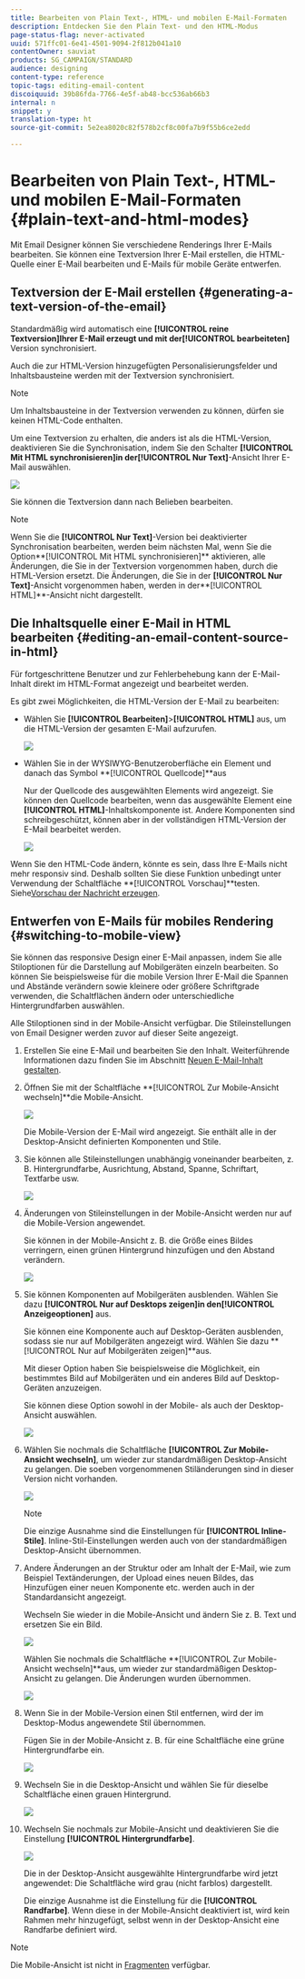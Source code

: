 ```yaml
---
title: Bearbeiten von Plain Text-, HTML- und mobilen E-Mail-Formaten
description: Entdecken Sie den Plain Text- und den HTML-Modus
page-status-flag: never-activated
uuid: 571ffc01-6e41-4501-9094-2f812b041a10
contentOwner: sauviat
products: SG_CAMPAIGN/STANDARD
audience: designing
content-type: reference
topic-tags: editing-email-content
discoiquuid: 39b86fda-7766-4e5f-ab48-bcc536ab66b3
internal: n
snippet: y
translation-type: ht
source-git-commit: 5e2ea8020c82f578b2cf8c00fa7b9f55b6ce2edd

---
```



# Bearbeiten von Plain Text-, HTML- und mobilen E-Mail-Formaten {#plain-text-and-html-modes}

Mit Email Designer können Sie verschiedene Renderings Ihrer E-Mails bearbeiten. Sie können eine Textversion Ihrer E-Mail erstellen, die HTML-Quelle einer E-Mail bearbeiten und E-Mails für mobile Geräte entwerfen.

## Textversion der E-Mail erstellen {#generating-a-text-version-of-the-email}

Standardmäßig wird automatisch eine **[!UICONTROL reine Textversion]**Ihrer E-Mail erzeugt und mit der**[!UICONTROL  bearbeiteten]** Version synchronisiert.

Auch die zur HTML-Version hinzugefügten Personalisierungsfelder und Inhaltsbausteine werden mit der Textversion synchronisiert.

>[!NOTE]
>
>Um Inhaltsbausteine in der Textversion verwenden zu können, dürfen sie keinen HTML-Code enthalten.

Um eine Textversion zu erhalten, die anders ist als die HTML-Version, deaktivieren Sie die Synchronisation, indem Sie den Schalter **[!UICONTROL Mit HTML synchronisieren]**in der**[!UICONTROL  Nur Text]**-Ansicht Ihrer E-Mail auswählen.

![](assets/email_designer_textversion.png)

Sie können die Textversion dann nach Belieben bearbeiten.

>[!NOTE]
>
>Wenn Sie die **[!UICONTROL Nur Text]**-Version bei deaktivierter Synchronisation bearbeiten, werden beim nächsten Mal, wenn Sie die Option**[!UICONTROL  Mit HTML synchronisieren]** aktivieren, alle Änderungen, die Sie in der Textversion vorgenommen haben, durch die HTML-Version ersetzt. Die Änderungen, die Sie in der **[!UICONTROL Nur Text]**-Ansicht vorgenommen haben, werden in der**[!UICONTROL  HTML]**-Ansicht nicht dargestellt.

## Die Inhaltsquelle einer E-Mail in HTML bearbeiten {#editing-an-email-content-source-in-html}

Für fortgeschrittene Benutzer und zur Fehlerbehebung kann der E-Mail-Inhalt direkt im HTML-Format angezeigt und bearbeitet werden.

Es gibt zwei Möglichkeiten, die HTML-Version der E-Mail zu bearbeiten:

* Wählen Sie **[!UICONTROL Bearbeiten]**>**[!UICONTROL  HTML]** aus, um die HTML-Version der gesamten E-Mail aufzurufen.

   ![](assets/email_designer_html1.png)

* Wählen Sie in der WYSIWYG-Benutzeroberfläche ein Element und danach das Symbol **[!UICONTROL Quellcode]**aus

   Nur der Quellcode des ausgewählten Elements wird angezeigt. Sie können den Quellcode bearbeiten, wenn das ausgewählte Element eine **[!UICONTROL HTML]**-Inhaltskomponente ist. Andere Komponenten sind schreibgeschützt, können aber in der vollständigen HTML-Version der E-Mail bearbeitet werden.

   ![](assets/email_designer_html2.png)

Wenn Sie den HTML-Code ändern, könnte es sein, dass Ihre E-Mails nicht mehr responsiv sind. Deshalb sollten Sie diese Funktion unbedingt unter Verwendung der Schaltfläche **[!UICONTROL Vorschau]**testen. Siehe[Vorschau der Nachricht erzeugen](../../sending/using/previewing-messages.md).

## Entwerfen von E-Mails für mobiles Rendering {#switching-to-mobile-view}

Sie können das responsive Design einer E-Mail anpassen, indem Sie alle Stiloptionen für die Darstellung auf Mobilgeräten einzeln bearbeiten. So können Sie beispielsweise für die mobile Version Ihrer E-Mail die Spannen und Abstände verändern sowie kleinere oder größere Schriftgrade verwenden, die Schaltflächen ändern oder unterschiedliche Hintergrundfarben auswählen.

Alle Stiloptionen sind in der Mobile-Ansicht verfügbar. Die Stileinstellungen von Email Designer werden zuvor auf dieser Seite angezeigt.

1. Erstellen Sie eine E-Mail und bearbeiten Sie den Inhalt. Weiterführende Informationen dazu finden Sie im Abschnitt [Neuen E-Mail-Inhalt gestalten](../../designing/using/designing-from-scratch.md#designing-an-email-content-from-scratch).
1. Öffnen Sie mit der Schaltfläche **[!UICONTROL Zur Mobile-Ansicht wechseln]**die Mobile-Ansicht.

   ![](assets/email_designer_mobile_view_switch.png)

   Die Mobile-Version der E-Mail wird angezeigt. Sie enthält alle in der Desktop-Ansicht definierten Komponenten und Stile.

1. Sie können alle Stileinstellungen unabhängig voneinander bearbeiten, z. B. Hintergrundfarbe, Ausrichtung, Abstand, Spanne, Schriftart, Textfarbe usw.

   ![](assets/email_designer_mobile_view.png)

1. Änderungen von Stileinstellungen in der Mobile-Ansicht werden nur auf die Mobile-Version angewendet.

   Sie können in der Mobile-Ansicht z. B. die Größe eines Bildes verringern, einen grünen Hintergrund hinzufügen und den Abstand verändern.

   ![](assets/email_designer_mobile_view_change.png)

1. Sie können Komponenten auf Mobilgeräten ausblenden. Wählen Sie dazu **[!UICONTROL Nur auf Desktops zeigen]**in den**[!UICONTROL  Anzeigeoptionen]** aus.

   Sie können eine Komponente auch auf Desktop-Geräten ausblenden, sodass sie nur auf Mobilgeräten angezeigt wird. Wählen Sie dazu **[!UICONTROL Nur auf Mobilgeräten zeigen]**aus.

   Mit dieser Option haben Sie beispielsweise die Möglichkeit, ein bestimmtes Bild auf Mobilgeräten und ein anderes Bild auf Desktop-Geräten anzuzeigen.

   Sie können diese Option sowohl in der Mobile- als auch der Desktop-Ansicht auswählen.

   ![](assets/email_designer_mobile_hide.png)

1. Wählen Sie nochmals die Schaltfläche **[!UICONTROL Zur Mobile-Ansicht wechseln]**, um wieder zur standardmäßigen Desktop-Ansicht zu gelangen. Die soeben vorgenommenen Stiländerungen sind in dieser Version nicht vorhanden.

   ![](assets/email_designer_mobile_view_desktop_no-change.png)

   >[!NOTE]
   >
   >Die einzige Ausnahme sind die Einstellungen für **[!UICONTROL Inline-Stile]**. Inline-Stil-Einstellungen werden auch von der standardmäßigen Desktop-Ansicht übernommen.

1. Andere Änderungen an der Struktur oder am Inhalt der E-Mail, wie zum Beispiel Textänderungen, der Upload eines neuen Bildes, das Hinzufügen einer neuen Komponente etc. werden auch in der Standardansicht angezeigt.

   Wechseln Sie wieder in die Mobile-Ansicht und ändern Sie z. B. Text und ersetzen Sie ein Bild.

   ![](assets/email_designer_mobile_view_change_content.png)

   Wählen Sie nochmals die Schaltfläche **[!UICONTROL Zur Mobile-Ansicht wechseln]**aus, um wieder zur standardmäßigen Desktop-Ansicht zu gelangen. Die Änderungen wurden übernommen.

   ![](assets/email_designer_mobile_view_desktop_content-change.png)

1. Wenn Sie in der Mobile-Version einen Stil entfernen, wird der im Desktop-Modus angewendete Stil übernommen.

   Fügen Sie in der Mobile-Ansicht z. B. für eine Schaltfläche eine grüne Hintergrundfarbe ein.

   ![](assets/email_designer_mobile_view_background_mobile.png)

1. Wechseln Sie in die Desktop-Ansicht und wählen Sie für dieselbe Schaltfläche einen grauen Hintergrund.

   ![](assets/email_designer_mobile_view_background_desktop.png)

1. Wechseln Sie nochmals zur Mobile-Ansicht und deaktivieren Sie die Einstellung **[!UICONTROL Hintergrundfarbe]**.

   ![](assets/email_designer_mobile_view_background_mobile_disabled.png)

   Die in der Desktop-Ansicht ausgewählte Hintergrundfarbe wird jetzt angewendet: Die Schaltfläche wird grau (nicht farblos) dargestellt.

   Die einzige Ausnahme ist die Einstellung für die **[!UICONTROL Randfarbe]**. Wenn diese in der Mobile-Ansicht deaktiviert ist, wird kein Rahmen mehr hinzugefügt, selbst wenn in der Desktop-Ansicht eine Randfarbe definiert wird.

>[!NOTE]
>
>Die Mobile-Ansicht ist nicht in [Fragmenten](../../designing/using/using-reusable-content.md#about-fragments) verfügbar.
